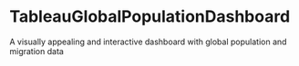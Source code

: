 # TableauGlobalPopulationDashboard
A visually appealing and interactive dashboard with global population and migration data
